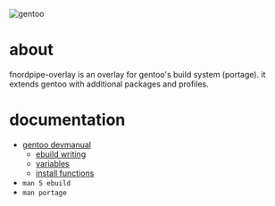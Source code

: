 ![gentoo](https://gentoo.org/assets/img/badges/gentoo-badge2.png "gentoo")

# about

fnordpipe-overlay is an overlay for gentoo's build system (portage).
it extends gentoo with additional packages and profiles.

# documentation

* [gentoo devmanual](https://devmanual.gentoo.org)
  * [ebuild writing](https://devmanual.gentoo.org/ebuild-writing/index.html)
  * [variables](https://devmanual.gentoo.org/ebuild-writing/variables/index.html)
  * [install functions](https://devmanual.gentoo.org/function-reference/install-functions/index.html)
* `man 5 ebuild`
* `man portage`

